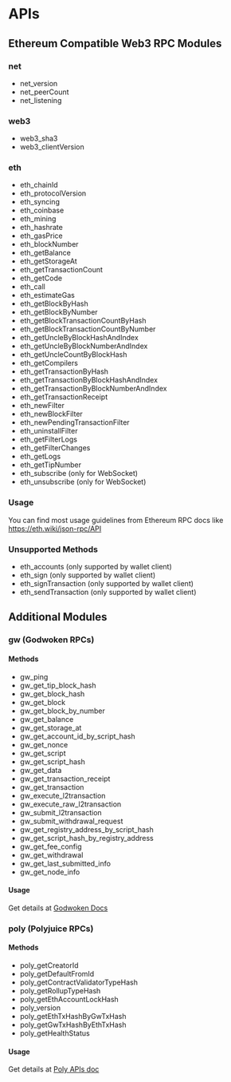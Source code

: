 # APIs

## Ethereum Compatible Web3 RPC Modules

### net

- net_version
- net_peerCount
- net_listening

### web3

- web3_sha3
- web3_clientVersion

### eth

- eth_chainId
- eth_protocolVersion
- eth_syncing
- eth_coinbase
- eth_mining
- eth_hashrate
- eth_gasPrice
- eth_blockNumber
- eth_getBalance
- eth_getStorageAt
- eth_getTransactionCount
- eth_getCode
- eth_call
- eth_estimateGas
- eth_getBlockByHash
- eth_getBlockByNumber
- eth_getBlockTransactionCountByHash
- eth_getBlockTransactionCountByNumber
- eth_getUncleByBlockHashAndIndex
- eth_getUncleByBlockNumberAndIndex
- eth_getUncleCountByBlockHash
- eth_getCompilers
- eth_getTransactionByHash
- eth_getTransactionByBlockHashAndIndex
- eth_getTransactionByBlockNumberAndIndex
- eth_getTransactionReceipt
- eth_newFilter
- eth_newBlockFilter
- eth_newPendingTransactionFilter
- eth_uninstallFilter
- eth_getFilterLogs
- eth_getFilterChanges
- eth_getLogs
- eth_getTipNumber
- eth_subscribe (only for WebSocket)
- eth_unsubscribe (only for WebSocket)

### Usage

You can find most usage guidelines from Ethereum RPC docs like <https://eth.wiki/json-rpc/API>

### Unsupported Methods

- eth_accounts (only supported by wallet client)
- eth_sign (only supported by wallet client)
- eth_signTransaction (only supported by wallet client)
- eth_sendTransaction (only supported by wallet client)

## Additional Modules

### gw (Godwoken RPCs)

#### Methods

- gw_ping
- gw_get_tip_block_hash
- gw_get_block_hash
- gw_get_block
- gw_get_block_by_number
- gw_get_balance
- gw_get_storage_at
- gw_get_account_id_by_script_hash
- gw_get_nonce
- gw_get_script
- gw_get_script_hash
- gw_get_data
- gw_get_transaction_receipt
- gw_get_transaction
- gw_execute_l2transaction
- gw_execute_raw_l2transaction
- gw_submit_l2transaction
- gw_submit_withdrawal_request
- gw_get_registry_address_by_script_hash
- gw_get_script_hash_by_registry_address
- gw_get_fee_config
- gw_get_withdrawal
- gw_get_last_submitted_info
- gw_get_node_info

#### Usage

Get details at [Godwoken Docs](https://github.com/nervosnetwork/godwoken/blob/develop/docs/RPC.md)

### poly (Polyjuice RPCs)

#### Methods

- poly_getCreatorId
- poly_getDefaultFromId
- poly_getContractValidatorTypeHash
- poly_getRollupTypeHash
- poly_getEthAccountLockHash
- poly_version
- poly_getEthTxHashByGwTxHash
- poly_getGwTxHashByEthTxHash
- poly_getHealthStatus

#### Usage

Get details at [Poly APIs doc](poly-apis.md)
